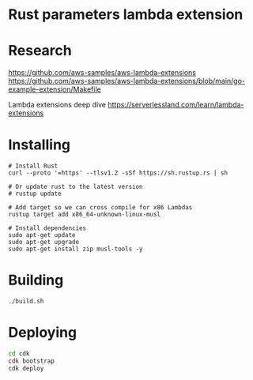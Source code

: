 # Rust parameters lambda extension

# Research

https://github.com/aws-samples/aws-lambda-extensions
https://github.com/aws-samples/aws-lambda-extensions/blob/main/go-example-extension/Makefile

Lambda extensions deep dive
https://serverlessland.com/learn/lambda-extensions

# Installing

```
# Install Rust
curl --proto '=https' --tlsv1.2 -sSf https://sh.rustup.rs | sh

# Or update rust to the latest version
# rustup update

# Add target so we can cross compile for x86 Lambdas
rustup target add x86_64-unknown-linux-musl

# Install dependencies
sudo apt-get update
sudo apt-get upgrade
sudo apt-get install zip musl-tools -y
```

# Building

```
./build.sh
```

# Deploying

```sh
cd cdk
cdk bootstrap
cdk deploy
```
